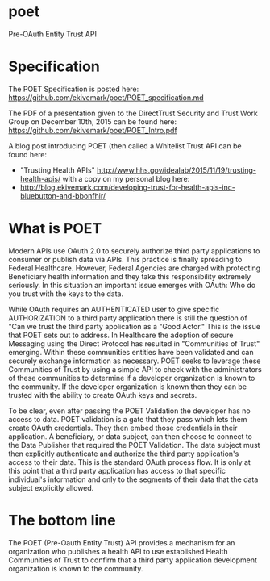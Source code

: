 # poet
Pre-OAuth Entity Trust API

# Specification

The POET Specification is posted here: https://github.com/ekivemark/poet/POET_specification.md

The PDF of a presentation given to the DirectTrust Security and Trust Work Group on December 10th, 2015 
can be found here: https://github.com/ekivemark/poet/POET_Intro.pdf

A blog post introducing POET (then called a Whitelist Trust API can be found here:
- "Trusting Health APIs" http://www.hhs.gov/idealab/2015/11/19/trusting-health-apis/
with a copy on my personal blog here: 
- http://blog.ekivemark.com/developing-trust-for-health-apis-inc-bluebutton-and-bbonfhir/

# What is POET

Modern APIs use OAuth 2.0 to securely authorize third party applications to consumer or publish data via APIs. 
This practice is finally spreading to Federal Healthcare. However, Federal Agencies are charged with protecting
Beneficiary health information and they take this responsibility extremely seriously. In this situation an important
issue emerges with OAuth: Who do you trust with the keys to the data. 

While OAuth requires an AUTHENTICATED user to give specific AUTHORIZATION to a third party application there is still
the question of "Can we trust the third party application as a "Good Actor." This is the issue that POET sets out to
address. In Healthcare the adoption of secure Messaging using the Direct Protocol has resulted in "Communities of Trust"
emerging. Within these communities entities have been validated and can securely exchange information as necessary. 
POET seeks to leverage these Communities of Trust by using a simple API to check with the administrators of these
communities to determine if a developer organization is known to the community. If the developer organization is known
then they can be trusted with the ability to create OAuth keys and secrets. 

To be clear, even after passing the POET Validation the developer has no access to data. POET validation is a gate that
they pass which lets them create OAuth credentials. They then embed those credentials in their application. A beneficiary,
or data subject, can then choose to connect to the Data Publisher that required the POET Validation. The data subject
must then explicitly authenticate and authorize the third party application's access to their data. This is the standard
OAuth process flow. It is only at this point that a third party application has access to that specific individual's 
information and only to the segments of their data that the data subject explicitly allowed.

# The bottom line

The POET (Pre-Oauth Entity Trust) API provides a mechanism for an organization who publishes a health API to use 
established Health Communities of Trust to confirm that a third party application development organization is known 
to the community.


 
 


